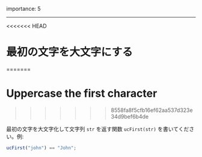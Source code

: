 importance: 5

---

<<<<<<< HEAD
# 最初の文字を大文字にする
=======
# Uppercase the first character
>>>>>>> 8558fa8f5cfb16ef62aa537d323e34d9bef6b4de

最初の文字を大文字化して文字列 `str` を返す関数 `ucFirst(str)` を書いてください。例:

```js
ucFirst("john") == "John";
```
